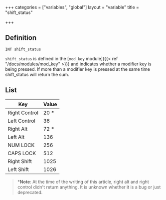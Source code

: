 +++
categories = ["variables", "global"]
layout = "variable"
title = "shift_status"

+++

## Definition

    INT shift_status

`shift_status` is defined in the [`mod_key` module]({{< ref "/docs/modules/mod_key" >}}) and indicates whether a modifier key is being pressed. If more than a modifier key is pressed at the same time shift_status will return the sum.

## List

| Key | Value |
|---|---|
| Right Control   | 20 * |
| Left Control    | 36 |
| Right Alt   | 72 * |
| Left Alt    | 136 |
| NUM LOCK    | 256 |
| CAPS LOCK   | 512 |
| Right Shift | 1025 |
| Left Shift  | 1026 |

> *__Note__: At the time of the writing of this article, right alt and right control didn't return anything. It is unknown whether it is a bug or just deprecated.

